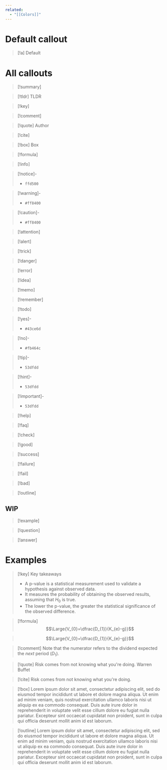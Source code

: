 ```yaml
---
related:
  - "[[Colors]]"
---
```

# Default callout

> [!a] Default 

# All callouts

> [!summary]

> [!tldr] TLDR

> [!key] 

> [!comment]

> [!quote]
> Author

> [!cite]

> [!box]  Box

> [!formula]


> [!info]

> [!notice]-
> - `ffd500`

> [!warning]-
> - `#ff8400`
    
> [!caution]-
> - `#ff8400`

> [!attention]

> [!alert]

> [!trick]

> [!danger]

> [!error]

> [!idea]

> [!memo]

> [!remember]

> [!todo]

> [!yes]-
> - `#43ce6d`

> [!no]-
> - `#fb464c`

> [!tip]-
> - `53dfdd`

> [!hint]-
> - `53dfdd`
   
> [!important]-
> - `53dfdd`

> [!help]

> [!faq]

> [!check]

> [!good]

> [!success]

> [!failure]
 
> [!fail]

> [!bad]

> [!outline]
## WIP
> [!example] 
 
> [!question]

> [!answer]

# Examples

> [!key] Key takeaways
> - A p-value is a statistical measurement used to validate a hypothesis against observed data.
> - It measures the probability of obtaining the observed results, assuming that $H_{0}$ is true.
> - The lower the p-value, the greater the statistical significance of the observed difference.


> [!formula]
> $$\Large{V_{0}=\dfrac{D_{1}}{K_{e}-g}}$$


> $$\Large{V_{0}=\dfrac{D_{1}}{K_{e}-g}}$$

> [!comment] Note that the numerator refers to the dividend expected the *next* period ($D_{1}$).

> [!quote] Risk comes from not knowing what you're doing.
> Warren Buffet

> [!cite] Risk comes from not knowing what you're doing.

> [!box] Lorem ipsum dolor sit amet, consectetur adipiscing elit, sed do eiusmod tempor incididunt ut labore et dolore magna aliqua. Ut enim ad minim veniam, quis nostrud exercitation ullamco laboris nisi ut aliquip ex ea commodo consequat. Duis aute irure dolor in reprehenderit in voluptate velit esse cillum dolore eu fugiat nulla pariatur. Excepteur sint occaecat cupidatat non proident, sunt in culpa qui officia deserunt mollit anim id est laborum.

> [!outline] Lorem ipsum dolor sit amet, consectetur adipiscing elit, sed do eiusmod tempor incididunt ut labore et dolore magna aliqua. Ut enim ad minim veniam, quis nostrud exercitation ullamco laboris nisi ut aliquip ex ea commodo consequat. Duis aute irure dolor in reprehenderit in voluptate velit esse cillum dolore eu fugiat nulla pariatur. Excepteur sint occaecat cupidatat non proident, sunt in culpa qui officia deserunt mollit anim id est laborum.

